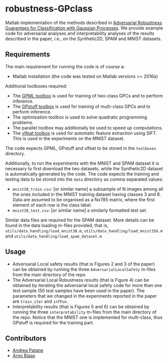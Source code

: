 # robustness-GPclass
Matlab implementation of the methods described in [Adversarial Robustness Guarantees for Classification with Gaussian Processes](https://arxiv.org/abs/1905.11876). We provide example code for adversarial analyses and interpretability analyses of the results described in the paper, i.e., on the Synthetic2D, SPAM and MNIST datasets. 

## Requirements
The main requirement for running the code is of course a:
- Matlab installation (the code was tested on Matlab versions >= 2016a)

Additional toolboxes required:
- The [GPML toolbox](http://www.gaussianprocess.org/gpml/code/matlab/doc/) is used for training of two-class GPCs and to perform inference.
- The [GPstuff toolbox](https://research.cs.aalto.fi/pml/software/gpstuff/) is used for training of multi-class GPCs and to perform inference.
- The optimization toolbox is used to solve quadratic programming problems.
- The parallel toolbox may additionally be used to speed up computations.
- The [vlfeat toolbox](http://www.vlfeat.org/install-matlab.html) is used for automatic feature extraction using SIFT. This is used in the experiments on the MNIST dataset.

The code expects GPML, GPstuff and vlfeat to be stored in the `toolboxes` directory.

Additionally, to run the experiments with the MNIST and SPAM dataset it is necessary to first download the two datasets, while the Synthetic2D dataset is automatically generated by the code. The code expects the training and testing data to be stored into the `data` directory  as comma separated values:
- `mnist38_train.csv`: [or similar name] a subsample of N images among all the ones included in the MNIST training dataset having classes 3 and 8. Data are assumed to be organised as a Nx785 matrix, where the first element of each row is the class label.
- `mnist38_test.csv`: [or similar name] a similarly formatted test set.

Similar data files are required for the SPAM dataset. More details can be found in the data loading m-files provided, that is, `utils/data_handling/load_mnist38.m`, `utils/data_handling/load_mnist358.m` and `utils/data_handling/load_spam_dataset.m` 

## Usage
- Adversarial Local safety results (that is Figures 2 and 3 of the paper) can be obtained by running the three `AdversarialLocalSafety` m-files from the main directory of the repo. 
- The Adversarial Local Robustness results (that is Figure 4) can be obtained by iterating the adversarial local safety code for more than one test sample (50 test samples have been used in the paper). The parameters that we changed in the experiments reported in the paper are `train_iter` and `infFun`.
- Interpretability results (that is Figures 5 and 6) can be obtained by running the three `interpretability` m-files from the main directory of the repo. Notice that the MNIST one is implemented for multi-class, thus GPstuff is required for the training part.

## Contributors
- [Andrea Patane](https://github.com/andreapatane) 
- [Arno Blaas](https://github.com/arblox) 
